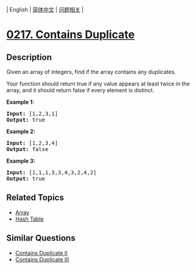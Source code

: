 
| English | [简体中文](README.md) | [问题相关](QUESTION.md) |
# [0217. Contains Duplicate](https://leetcode-cn.com/problems/contains-duplicate/)
## Description
<p>Given an array of integers, find if the array contains any duplicates.</p>

<p>Your function should return true if any value appears at least twice in the array, and it should return false if every element is distinct.</p>

<p><strong>Example 1:</strong></p>

<pre>
<strong>Input:</strong> [1,2,3,1]
<strong>Output:</strong> true</pre>

<p><strong>Example 2:</strong></p>

<pre>
<strong>Input: </strong>[1,2,3,4]
<strong>Output:</strong> false</pre>

<p><strong>Example 3:</strong></p>

<pre>
<strong>Input: </strong>[1,1,1,3,3,4,3,2,4,2]
<strong>Output:</strong> true</pre>

## Related Topics
- [Array](https://leetcode-cn.com/tag/array)
- [Hash Table](https://leetcode-cn.com/tag/hash-table)
## Similar Questions
- [Contains Duplicate II](../0219/README_EN.md)
- [Contains Duplicate III](../0220/README_EN.md)
